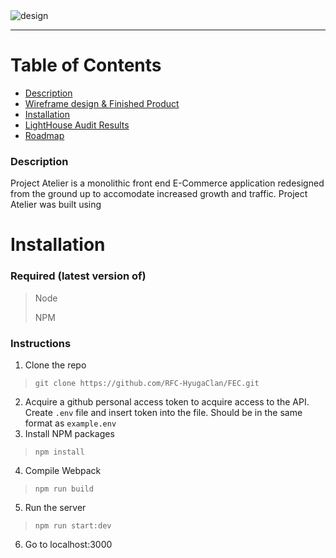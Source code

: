 <img alt='design' src='https://i.imgur.com/MiHRwo2.png'>

---
# Table of Contents

- <a href="#Description">Description</a>
- <a href="#Wireframe">Wireframe design & Finished Product</a>
- <a href="#Instructions">Installation</a>
- <a href="#Lighthouse">LightHouse Audit Results</a>
- <a href="#Roadmap">Roadmap</a>

### Description
Project Atelier is a monolithic front end E-Commerce application redesigned from the ground up to accomodate increased growth and traffic. Project Atelier was built using 
# Installation

### Required (latest version of)
> Node
>
> NPM

### Instructions
1. Clone the repo
> `git clone https://github.com/RFC-HyugaClan/FEC.git`
2. Acquire a github personal access token to acquire access to the API. Create `.env` file and insert token into the file. Should be in the same format as `example.env`
3. Install NPM packages
> `npm install`
4. Compile Webpack
> `npm run build`
5. Run the server
> `npm run start:dev`
6. Go to localhost:3000
